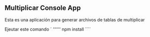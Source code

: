## Multiplicar Console App

Esta es una aplicación para generar archivos de tablas de multiplicar 

Ejeutar este comando
´
''''''
npm install
´´´´